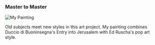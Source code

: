 ### Master to Master

![My Painting][jeebus]

[jeebus]: http://quells.net/DP/proj/lonely_sunday_sq.jpg

Old subjects meet new styles in this art project. My painting combines Duccio di Buoninsegna's Entry into Jerusalem with Ed Ruscha's pop art style.